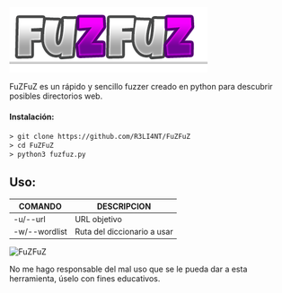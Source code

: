 ![banner](https://raw.githubusercontent.com/R3LI4NT/FuZFuZ/main/banner/banner.png)

FuZFuZ es un rápido y sencillo fuzzer creado en python para descubrir posibles directorios web.


#### Instalación:

```
> git clone https://github.com/R3LI4NT/FuZFuZ
> cd FuZFuZ
> python3 fuzfuz.py
```

## Uso:
| COMANDO | DESCRIPCION |
| ------------- | ------------- |
| -u/--url | URL objetivo  |
| -w/--wordlist  | Ruta del diccionario a usar  |

![FuZFuZ](https://github.com/R3LI4NT/FuZFuZ/assets/75953873/bc63eb27-fcda-4899-bf56-76fae2835521)


No me hago responsable del mal uso que se le pueda dar a esta herramienta, úselo con fines educativos.

